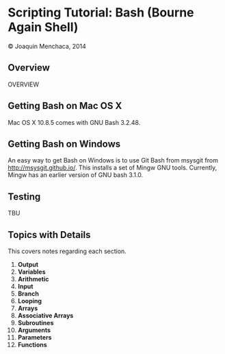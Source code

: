 # Scripting Tutorial: Bash (Bourne Again Shell)

© Joaquin Menchaca, 2014

## Overview

OVERVIEW

## Getting Bash on Mac OS X

Mac OS X 10.8.5 comes with GNU Bash 3.2.48.

## Getting Bash on Windows

An easy way to get Bash on Windows is to use Git Bash from msysgit from http://msysgit.github.io/.  This installs a set of Mingw GNU tools.  Currently, Mingw has an earlier version of GNU bash 3.1.0.

## Testing

TBU

## Topics with Details 

This covers notes regarding each section.

1. **Output**
2. **Variables**
3. **Arithmetic**
4. **Input**
5. **Branch**
6. **Looping**
7. **Arrays**
8. **Associative Arrays**
9. **Subroutines** 
10. **Arguments**
11. **Parameters**
12. **Functions**